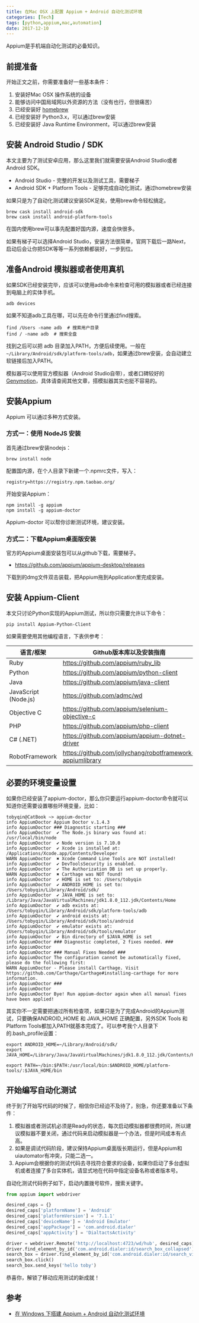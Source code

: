 ```yaml
---
title: 在Mac OSX 上配置 Appium + Android 自动化测试环境
categories: [Tech]
tags: [python,appium,mac,automation]
date: 2017-12-10
---
```


Appium是手机端自动化测试的必备知识。

<!-- more -->

## 前提准备

开始正文之前，你需要准备好一些基本条件：

1. 安装好Mac OSX 操作系统的设备
2. 能够访问中国局域网以外资源的方法（没有也行，但很痛苦）
3. 已经安装好 [homebrew](https://brew.sh/)
4. 已经安装好 Python3.x，可以通过brew安装
5. 已经安装好 Java Runtime Environment，可以通过brew安装



## 安装 Android Studio / SDK

本文主要为了测试安卓应用，那么这里我们就需要安装Android Studio或者Android SDK。

- Android Studio - 完整的开发以及测试工具，需要梯子
- Android SDK + Platform Tools - 足够完成自动化测试，通过homebrew安装

如果只是为了自动化测试建议安装SDK足矣，使用brew命令轻松搞定。

```
brew cask install android-sdk
brew cask install android-platform-tools
```

在国内使用brew可以事先配置好国内源，速度会快很多。

如果有梯子可以选择Android Studio，安装方法很简单，官网下载后一路Next，启动后会让你把SDK等等一系列依赖都装好，一步到位。

## 准备Android 模拟器或者使用真机

如果SDK已经安装完毕，应该可以使用adb命令来检查可用的模拟器或者已经连接到电脑上的实体手机。

```
adb devices
```

如果不知道adb工具在哪，可以先在命令行里通过find搜索。

```
find /Users -name adb  # 搜索用户目录
find / -name adb  # 搜索全盘
```

找到之后可以把 adb 目录加入PATH，方便后续使用。一般在 `~/Library/Android/sdk/platform-tools/adb`，如果通过brew安装，会自动建立软链接后加入PATH。

模拟器可以使用官方模拟器（Android Studio自带），或者口碑较好的 [Genymotion](https://www.genymotion.com/)，具体请查阅其他文章，搭模拟器其实也挺不容易的。

## 安装Appium

Appium 可以通过多种方式安装。

### 方式一：使用 NodeJS 安装

首先通过brew安装nodejs：

```Shell
brew install node
```

配置国内源，在个人目录下新建一个.npmrc文件，写入：

```Shell
registry=https://registry.npm.taobao.org/
```

开始安装Appium：

```Shell
npm install -g appium
npm install -g appium-doctor
```

Appium-doctor 可以帮你诊断测试环境，建议安装。

### 方式二：下载Appium桌面版安装

官方的Appium桌面安装包可以从github下载，需要梯子。

- <https://github.com/appium/appium-desktop/releases>

下载到的dmg文件双击装载，把Appium拖到Application里完成安装。

## 安装 Appium-Client

本文只讨论Python实现的Appium测试，所以你只需要允许以下命令：

```Shell
pip install Appium-Python-Client
```

如果需要使用其他编程语言，下表供参考：

| 语言/框架                | Github版本库以及安装指南                          |
| -------------------- | ---------------------------------------- |
| Ruby                 | <https://github.com/appium/ruby_lib>     |
| Python               | <https://github.com/appium/python-client> |
| Java                 | <https://github.com/appium/java-client>  |
| JavaScript (Node.js) | <https://github.com/admc/wd>             |
| Objective C          | <https://github.com/appium/selenium-objective-c> |
| PHP                  | <https://github.com/appium/php-client>   |
| C# (.NET)            | <https://github.com/appium/appium-dotnet-driver> |
| RobotFramework       | <https://github.com/jollychang/robotframework-appiumlibrary> |

## 必要的环境变量设置

如果你已经安装了appium-doctor，那么你只要运行appium-doctor命令就可以知道你还需要设置哪些环境变量，比如：

```Shell
tobyqin@CatBook ~> appium-doctor
info AppiumDoctor Appium Doctor v.1.4.3
info AppiumDoctor ### Diagnostic starting ###
info AppiumDoctor  ✔ The Node.js binary was found at: /usr/local/bin/node
info AppiumDoctor  ✔ Node version is 7.10.0
info AppiumDoctor  ✔ Xcode is installed at: /Applications/Xcode.app/Contents/Developer
WARN AppiumDoctor  ✖ Xcode Command Line Tools are NOT installed!
info AppiumDoctor  ✔ DevToolsSecurity is enabled.
info AppiumDoctor  ✔ The Authorization DB is set up properly.
WARN AppiumDoctor  ✖ Carthage was NOT found!
info AppiumDoctor  ✔ HOME is set to: /Users/tobyqin
info AppiumDoctor  ✔ ANDROID_HOME is set to: /Users/tobyqin/Library/Android/sdk/
info AppiumDoctor  ✔ JAVA_HOME is set to: /Library/Java/JavaVirtualMachines/jdk1.8.0_112.jdk/Contents/Home
info AppiumDoctor  ✔ adb exists at: /Users/tobyqin/Library/Android/sdk/platform-tools/adb
info AppiumDoctor  ✔ android exists at: /Users/tobyqin/Library/Android/sdk/tools/android
info AppiumDoctor  ✔ emulator exists at: /Users/tobyqin/Library/Android/sdk/tools/emulator
info AppiumDoctor  ✔ Bin directory of $JAVA_HOME is set
info AppiumDoctor ### Diagnostic completed, 2 fixes needed. ###
info AppiumDoctor
info AppiumDoctor ### Manual Fixes Needed ###
info AppiumDoctor The configuration cannot be automatically fixed, please do the following first:
WARN AppiumDoctor - Please install Carthage. Visit https://github.com/Carthage/Carthage#installing-carthage for more information.
info AppiumDoctor ###
info AppiumDoctor
info AppiumDoctor Bye! Run appium-doctor again when all manual fixes have been applied!
```

其实你不一定需要把通过所有检查项，如果只是为了完成Android的Appium测试，只要确保ANDROID_HOME 和 JAVA_HOME 正确配置，另外SDK Tools 和Platform Tools都加入PATH就基本完成了。可以参考我个人目录下的.bash_profile设置：

```Shell
export ANDROID_HOME=~/Library/Android/sdk/
export JAVA_HOME=/Library/Java/JavaVirtualMachines/jdk1.8.0_112.jdk/Contents/Home

export PATH=~/bin:$PATH:/usr/local/bin:$ANDROID_HOME/platform-tools/:$JAVA_HOME/bin
```

## 开始编写自动化测试

终于到了开始写代码的时候了，相信你已经迫不及待了，别急，你还要准备以下条件：

1. 模拟器或者测试机必须是Ready的状态，每次启动模拟器都很费时间，所以建议模拟器不要关闭，通过代码来启动模拟器是一个办法，但是时间成本有点高。
2. 如果是调试代码阶段，建议保持Appium桌面版长期运行，但是Appium和uiautomator有冲突，只能二选一。
3. Appium会根据你的测试代码去寻找符合要求的设备，如果你启动了多台虚拟机或者连接了多台实体机，请显式地在代码中指定设备名称或者版本号。

自动化测试代码例子如下，启动内置拨号软件，搜索关键字。

```Python
from appium import webdriver

desired_caps = {}
desired_caps['platformName'] = 'Android'
desired_caps['platformVersion'] = '7.1.1'
desired_caps['deviceName'] = 'Android Emulator'
desired_caps['appPackage'] = 'com.android.dialer'
desired_caps['appActivity'] = 'DialtactsActivity'

driver = webdriver.Remote('http://localhost:4723/wd/hub', desired_caps)
driver.find_element_by_id('com.android.dialer:id/search_box_collapsed').click()
search_box = driver.find_element_by_id('com.android.dialer:id/search_view')
search_box.click()
search_box.send_keys('hello toby')
```

恭喜你，解锁了移动应用测试的新成就！

## 参考

- [在 Windows 下搭建 Appium + Android 自动化测试环境](/posts/2017-05-03/setup-appium-automation-test-environment/)